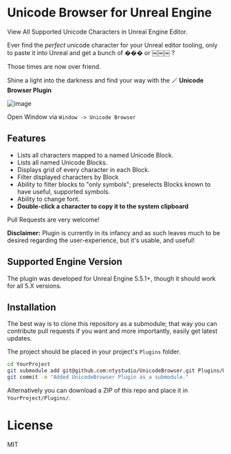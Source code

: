 # Unicode Browser for Unreal Engine

View All Supported Unicode Characters in Unreal Engine Editor.

Ever find the *perfect* unicode character for your Unreal editor tooling, only to paste it into Unreal and get a bunch of ��� or ￼￼￼ ?

Those times are now over friend.

Shine a light into the darkness and find your way with the 🪄 **Unicode Browser Plugin**

![image](https://github.com/user-attachments/assets/ac6a1e00-3b38-4d3a-b607-fa6a8cf62a36)

Open Window via `Window -> Unicode Browser`

## Features

* Lists all characters mapped to a named Unicode Block.
* Lists all named Unicode Blocks.
* Displays grid of every character in each Block.
* Filter displayed characters by Block
* Ability to filter blocks to "only symbols"; preselects Blocks known to have useful, supported symbols.
* Ability to change font.
* **Double-click a character to copy it to the system clipboard**

Pull Requests are very welcome!

**Disclaimer:** Plugin is currently in its infancy and as such leaves much to be desired regarding the user-experience, but it's usable, and useful!

## Supported Engine Version

The plugin was developed for Unreal Engine 5.5.1+, though it should work for all 5.X versions.

## Installation

The best way is to clone this repository as a submodule; that way you can contribute
pull requests if you want and more importantly, easily get latest updates.
 
The project should be placed in your project's `Plugins` folder.

```bash
cd YourProject
git submodule add git@github.com:ntystudio/UnicodeBrowser.git Plugins/UnicodeBrowser
git commit -m "Added UnicodeBrowser Plugin as a submodule."
```

Alternatively you can download a ZIP of this repo and place it in `YourProject/Plugins/`.

# License

MIT
